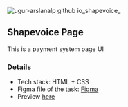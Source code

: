 ![ugur-arslanalp github io_shapevoice_](https://user-images.githubusercontent.com/86876940/227037475-89cb9f0f-57e6-4df7-96f3-48f69f5dfcbc.png)

## Shapevoice Page
This is a payment system page UI

### Details
* Tech stack: HTML + CSS
* Figma file of the task: [Figma](https://www.figma.com/file/vIlaWvGgGETRHgxR96RVck/Jagaad-Module-1-Exam?node-id=0-1&t=r2AXI7nR276p4qjX-0)
* Preview [here](https://ugur-arslanalp.github.io/shapevoice/)

